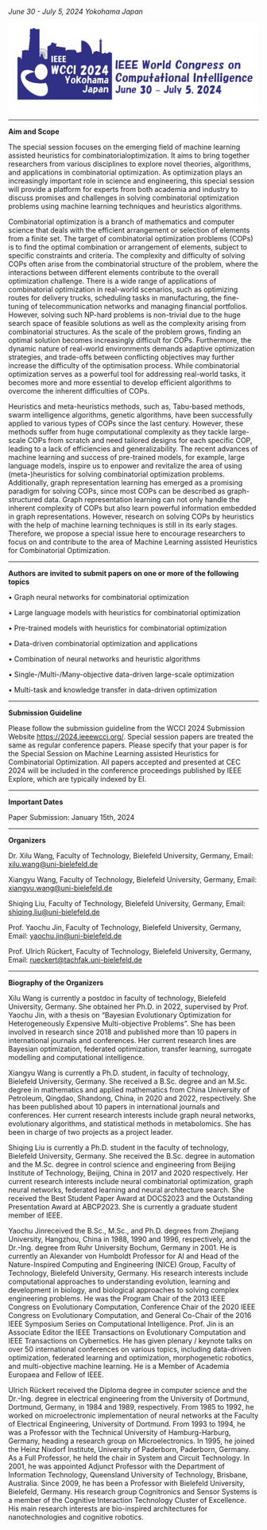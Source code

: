 *June 30 - July 5, 2024  Yokohama Japan*

![wcci](https://github.com/XWang1216/WCCI2024/blob/main/WCCI2024/WCCI.png)

****

**Aim and Scope**

The special session focuses on the emerging field of machine learning assisted heuristics for combinatorialoptimization. It aims to bring together researchers from various disciplines to explore novel theories, algorithms, and applications in combinatorial optimization. As optimization plays an increasingly important role in science and engineering, this special session will provide a platform for experts from both academia and industry to discuss promises and challenges in solving combinatorial optimization problems using machine learning techniques and heuristics algorithms.

Combinatorial optimization is a branch of mathematics and computer science that deals with the efficient arrangement or selection of elements from a finite set. The target of combinatorial optimization problems (COPs) is to find the optimal combination or arrangement of elements, subject to specific constraints and criteria. The complexity and difficulty of solving COPs often arise from the combinatorial structure of the problem, where the interactions between different elements contribute to the overall optimization challenge. There is a wide range of applications of combinatorial optimization in real-world scenarios, such as optimizing routes for delivery trucks, scheduling tasks in manufacturing, the fine-tuning of telecommunication networks and managing financial portfolios. However, solving such NP-hard problems is non-trivial due to the huge search space of feasible solutions as well as the complexity arising from combinatorial structures. As the scale of the problem grows, finding an optimal solution becomes increasingly difficult for COPs. Furthermore, the dynamic nature of real-world environments demands adaptive optimization strategies, and trade-offs between conflicting objectives may further increase the difficulty of the optimisation process. While combinatorial optimization serves as a powerful tool for addressing real-world tasks, it becomes more and more essential to develop efficient algorithms to overcome the inherent difficulties of COPs. 

Heuristics and meta-heuristics methods, such as, Tabu-based methods, swarm intelligence algorithms, genetic algorithms,  have been successfully applied to various types of COPs since the last century. However, these methods suffer from huge computational complexity as they tackle large-scale COPs from scratch and need tailored designs for each specific COP, leading to a lack of efficiencies and generalizability. The recent advances of machine learning and success of pre-trained models, for example, large language models, inspire us to enpower and revitalize the area of using (meta-)heuristics for solving combinatorial optimization problems. Additionally, graph representation learning has emerged as a promising paradigm for solving COPs, since most COPs can be described as graph-structured data. Graph representation learning can not only handle the inherent complexity of COPs but also learn powerful information embedded in graph representations. However, research on solving COPs by heuristics with the help of machine learning techniques is still in its early stages. Therefore, we propose a special issue here to encourage researchers to focus on and contribute to the area of Machine Learning assisted Heuristics for Combinatorial Optimization. 

****

**Authors are invited to submit papers on one or more of the following topics**

• Graph neural networks for combinatorial optimization

• Large language models with heuristics for combinatorial optimization

• Pre-trained models with heuristics for combinatorial optimization

• Data-driven combinatorial optimization and applications

• Combination of neural networks and heuristic algorithms

• Single-/Multi-/Many-objective data-driven large-scale optimization

• Multi-task and knowledge transfer in data-driven optimization


****

**Submission Guideline**


Please follow the submission guideline from the WCCI 2024 Submission Website <https://2024.ieeewcci.org/>. Special session papers are treated the same as regular conference papers. Please specify that your paper is for the Special Session on Machine Learning assisted Heuristics for Combinatorial Optimization. All papers accepted and presented at CEC 2024 will be included in the conference proceedings published by IEEE Explore, which are typically indexed by EI.

****

**Important Dates**


Paper Submission: January 15th, 2024



****

**Organizers**



Dr. Xilu Wang, Faculty of Technology, Bielefeld University, Germany, Email: <xilu.wang@uni-bielefeld.de>

Xiangyu Wang, Faculty of Technology, Bielefeld University, Germany, Email: <xiangyu.wang@uni-bielefeld.de>

Shiqing Liu, Faculty of Technology, Bielefeld University, Germany, Email: <shiqing.liu@uni-bielefeld.de>

Prof. Yaochu Jin, Faculty of Technology, Bielefeld University, Germany, Email: <yaochu.jin@uni-bielefeld.de>

Prof. Ulrich Rückert, Faculty of Technology, Bielefeld University, Germany, Email: <rueckert@tachfak.uni-bielefeld.de>

****

**Biography of the Organizers**


Xilu Wang is currently a postdoc in faculty of technology, Bielefeld University, Germany. She obtained her Ph.D. in 2022,  supervised by Prof. Yaochu Jin, with a thesis on “Bayesian Evolutionary Optimization for Heterogeneously Expensive Multi-objective Problems”. She has been involved in research since 2018 and published more than 10 papers in international journals and conferences. Her current research lines are Bayesian optimization, federated optimization, transfer learning, surrogate modelling and computational intelligence.

Xiangyu Wang is currently a Ph.D. student, in faculty of technology, Bielefeld University, Germany. She received a B.Sc. degree and an M.Sc. degree in mathematics and applied mathematics from China University of Petroleum, Qingdao, Shandong, China, in 2020 and 2022, respectively. She has been published about 10 papers in international journals and conferences. Her current research interests include graph neural networks, evolutionary algorithms, and statistical methods in metabolomics. She has been in charge of two projects as a project leader. 

Shiqing Liu is currently a Ph.D. student in the faculty of technology, Bielefeld University, Germany. She received the B.Sc. degree in automation and the M.Sc. degree in control science and engineering from Beijing Institute of Technology, Beijing, China in 2017 and 2020 respectively. Her current research interests include neural combinatorial optimization, graph neural networks, federated learning and neural architecture search. She received the Best Student Paper Award at DOCS2023 and the Outstanding Presentation Award at ABCP2023. She is currently a graduate student member of IEEE.

Yaochu Jinreceived the B.Sc., M.Sc., and Ph.D. degrees from Zhejiang University, Hangzhou, China in 1988, 1990 and 1996, respectively, and the Dr.-Ing. degree from Ruhr University Bochum, Germany in 2001. He is currently an Alexander von Humboldt Professor for AI and Head of the Nature-Inspired Computing and Engineering (NICE) Group, Faculty of Technology, Bielefeld University, Germany. His research interests include computational approaches to understanding evolution, learning and development in biology, and biological approaches to solving complex engineering problems. He was the Program Chair of the 2013 IEEE Congress on Evolutionary Computation, Conference Chair of the 2020 IEEE Congress on Evolutionary Computation, and General Co-Chair of the 2016 IEEE Symposium Series on Computational Intelligence. Prof. Jin is an Associate Editor the IEEE Transactions on Evolutionary Computation and IEEE Transactions on Cybernetics. He has given plenary / keynote talks on over 50 international conferences on various topics, including data-driven optimization, federated learning and optimization, morphogenetic robotics, and multi-objective machine learning. He is a Member of Academia Europaea and Fellow of IEEE.

Ulrich Rückert received the Diploma degree in computer science and the Dr.-Ing. degree in electrical engineering from the University of Dortmund, Dortmund, Germany, in 1984 and 1989, respectively. From 1985 to 1992, he worked on microelectronic implementation of neural networks at the Faculty of Electrical Engineering, University of Dortmund. From 1993 to 1994, he was a Professor with the Technical University of Hamburg-Harburg, Germany, heading a research group on Microelectronics. In 1995, he joined the Heinz Nixdorf Institute, University of Paderborn, Paderborn, Germany. As a Full Professor, he held the chair in System and Circuit Technology. In 2001, he was appointed Adjunct Professor with the Department of Information Technology, Queensland University of Technology, Brisbane, Australia. Since 2009, he has been a Professor with Bielefeld University, Bielefeld, Germany. His research group Cognitronics and Sensor Systems is a member of the Cognitive Interaction Technology Cluster of Excellence. His main research interests are bio-inspired architectures for nanotechnologies and cognitive robotics.
